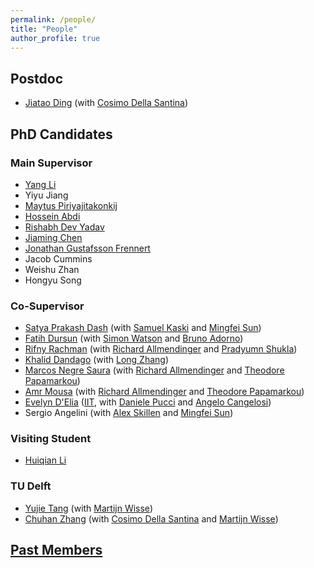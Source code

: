 ```yaml
---
permalink: /people/
title: "People"
author_profile: true
---
```

## Postdoc
- [Jiatao Ding](https://scholar.google.it/citations?user=bGyUJrQAAAAJ&hl=en) (with [Cosimo Della Santina](https://www.tudelft.nl/en/staff/c.dellasantina/?cHash=6a7f063abd53b619a886cf2f9c6e06be)) 

## PhD Candidates

### Main Supervisor
- [Yang Li](https://liyang.page/)
- Yiyu Jiang
- [Maytus Piriyajitakonkij](https://www.maytusp.com/) 
- [Hossein Abdi](https://scholar.google.com/citations?user=zF8QxsEAAAAJ&hl=en)
- [Rishabh Dev Yadav](https://rishabhdevyadav.github.io/rishabhdevyadav/)
- [Jiaming Chen](https://ppjmchen.github.io)
- [Jonathan Gustafsson Frennert](https://scholar.google.com/citations?user=H2y5CNcAAAAJ&hl=en)
- Jacob Cummins 
- Weishu Zhan 
- Hongyu Song 

### Co-Supervisor
- [Satya Prakash Dash](https://scholar.google.com/citations?user=xMJKojkAAAAJ) (with [Samuel Kaski](https://research.manchester.ac.uk/en/persons/samuel.kaski) and [Mingfei Sun](https://research.manchester.ac.uk/en/persons/mingfei-sun))
- [Fatih Dursun](https://scholar.google.com/citations?user=jO8N49IAAAAJ&hl=tr) (with [Simon Watson](https://research.manchester.ac.uk/en/persons/simon.watson) and [Bruno Adorno](https://personalpages.manchester.ac.uk/staff/Bruno.Adorno/default.htm))
- [Rifny Rachman](https://www.linkedin.com/in/rifny-rachman-61800548/?originalSubdomain=uk) (with [Richard Allmendinger](https://research.manchester.ac.uk/en/persons/richard.allmendinger) and [Pradyumn Shukla](https://research.manchester.ac.uk/en/persons/pradyumn.shukla))
- [Khalid Dandago](https://www.linkedin.com/in/khalid-dandago-4583b1125/?originalSubdomain=ng) (with [Long Zhang](https://research.manchester.ac.uk/en/persons/long.zhang))
- [Marcos Negre Saura](https://www.linkedin.com/in/marcos-negre-saura-847b08149) (with [Richard Allmendinger](https://research.manchester.ac.uk/en/persons/richard.allmendinger) and [Theodore Papamarkou](https://research.manchester.ac.uk/en/persons/theodore-papamarkou))
- [Amr Mousa](https://www.linkedin.com/in/amousa95/) (with [Richard Allmendinger](https://research.manchester.ac.uk/en/persons/richard.allmendinger) and [Theodore Papamarkou](https://research.manchester.ac.uk/en/persons/theodore-papamarkou))
- [Evelyn D'Elia](https://ami.iit.it/people-details/-/people/evelyn-delia) ([IIT](https://www.iit.it), with [Daniele Pucci](https://www.iit.it/people-details/-/people/daniele-pucci) and [Angelo Cangelosi](https://research.manchester.ac.uk/en/persons/angelo.cangelosi))
- Sergio Angelini (with [Alex Skillen](https://research.manchester.ac.uk/en/persons/alex.skillen) and [Mingfei Sun](https://research.manchester.ac.uk/en/persons/mingfei-sun))


### Visiting Student
- [Huiqian Li](https://scholar.google.com/citations?user=8RVecpEAAAAJ&hl=en)

### TU Delft
- [Yujie Tang](https://www.tudelft.nl/staff/y.tang-6/?cHash=284c7e0d5b9bb7e8a605c3962f045448) (with [Martijn Wisse](https://www.tudelft.nl/staff/m.wisse/?cHash=41274e0e3907f9c9121d467c295c6c4d))
- [Chuhan Zhang](https://www.linkedin.com/in/chuhan-zhang-44279b1b7/?originalSubdomain=nl) (with [Cosimo Della Santina](https://www.tudelft.nl/en/staff/c.dellasantina/?cHash=6a7f063abd53b619a886cf2f9c6e06be) and [Martijn Wisse](https://www.tudelft.nl/staff/m.wisse/?cHash=41274e0e3907f9c9121d467c295c6c4d))


## [Past Members](https://panweihit.github.io/people/past)


